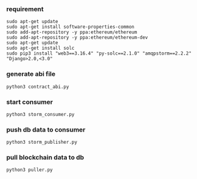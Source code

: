 ### requirement
```
sudo apt-get update
sudo apt-get install software-properties-common
sudo add-apt-repository -y ppa:ethereum/ethereum
sudo add-apt-repository -y ppa:ethereum/ethereum-dev
sudo apt-get update
sudo apt-get install solc
sudo pip3 install "web3==3.16.4" "py-solc==2.1.0" "amqpstorm==2.2.2" "Django>2.0,<3.0"
```
### generate abi file
```
python3 contract_abi.py 
```

### start consumer
```
python3 storm_consumer.py
```

### push db data to consumer
```
python3 storm_publisher.py
```

### pull blockchain data to db
```
python3 puller.py
```

